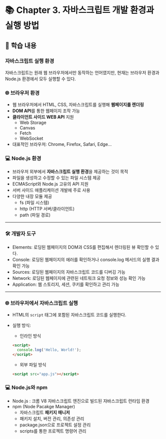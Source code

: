 # 📚 Chapter 3. 자바스크립트 개발 환경과 실행 방법

## 📝 학습 내용

### 자바스크립트 실행 환경

자바스크립트는 원래 웹 브라우저에서만 동작하는 언어였지만, 현재는 브라우저 환경과 Node.js 환경에서 모두 실행할 수 있다.

### 🌐 브라우저 환경

- 웹 브라우저에서 HTML, CSS, 자바스크립트를 실행해 **웹페이지를 렌더링**
- **DOM API**를 통한 웹페이지 조작 가능
- **클라이언트 사이드 WEB API** 지원
  - Web Storage
  - Canvas
  - Fetch
  - WebSocket
- 대표적인 브라우저: Chrome, Firefox, Safari, Edge...

### 💻 Node.js 환경

- 브라우저 외부에서 **자바스크립트 실행 환경**을 제공하는 것이 목적
- 파일을 생성하고 수정할 수 있는 파일 시스템 제공
- ECMAScript와 Node.js 고유의 API 지원
- 서버 사이드 애플리케이션 개발에 주로 사용
- 다양한 내장 모듈 제공
  - fs (파일 시스템)
  - http (HTTP 서버/클라이언트)
  - path (파일 경로)

---

### 🛠 개발자 도구

- Elements: 로딩된 웹페이지의 DOM과 CSS를 편집해서 렌더링된 뷰 확인할 수 있다.
- Console: 로딩된 웹페이지의 에러를 확인하거나 console.log 메서드의 실행 결과 확인 가능
- Sources: 로딩된 웹페이지의 자바스크립트 코드를 디버깅 가능
- Network: 로딩된 웹페이지에 관련된 네트워크 요청 정보와 성능 확인 가능
- Application: 웹 스토리지, 세션, 쿠키를 확인하고 관리 가능

---

### 🌐 브라우저에서 자바스크립트 실행

- HTML의 `script` 태그에 포함된 자바스크립트 코드를 실행한다.
- 실행 방식:

  - 인라인 방식

  ```html
  <script>
    console.log('Hello, World!');
  </script>
  ```

  - 외부 파일 방식

  ```html
  <script src="app.js"></script>
  ```

### 💻 Node.js와 npm

- Node.js : 크롬 V8 자바스크립트 엔진으로 빌드된 자바스크립트 런타임 환경
- npm (Node Pacakge Manager)
  - 자바스크립트 **패키지 매니저**
  - 패키지 설치, 버전 관리, 의존성 관리
  - package.json으로 프로젝트 설정 관리
  - scripts를 통한 프로젝트 명령어 관리
